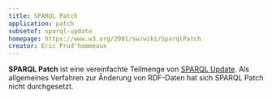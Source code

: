 ```yaml
---
title: SPARQL Patch
application: patch
subsetof: sparql-update
homepage: https://www.w3.org/2001/sw/wiki/SparqlPatch
creator: Eric Prud'hommeaux
---
```


**SPARQL Patch** ist eine vereinfachte Teilmenge von [SPARQL Update](sparql-update). Als allgemeines Verfahren zur Änderung von RDF-Daten hat sich SPARQL Patch nicht durchgesetzt.
